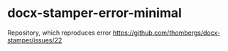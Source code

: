 # docx-stamper-error-minimal

Repository, which reproduces error https://github.com/thombergs/docx-stamper/issues/22
